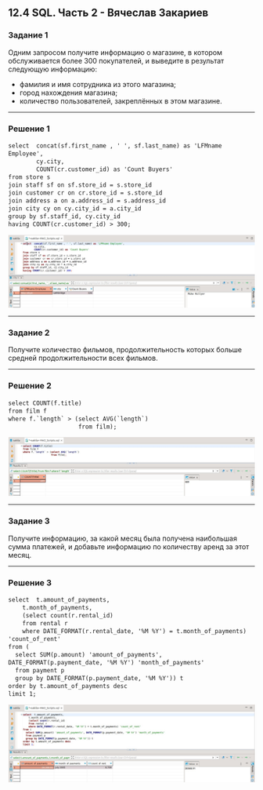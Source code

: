 ## 12.4 SQL. Часть 2 - Вячеслав Закариев

### Задание 1

Одним запросом получите информацию о магазине, в котором обслуживается более 300 покупателей, и выведите в результат следующую информацию: 
- фамилия и имя сотрудника из этого магазина;
- город нахождения магазина;
- количество пользователей, закреплённых в этом магазине.

---

### Решение 1

```
select	concat(sf.first_name , ' ', sf.last_name) as 'LFMname Employee',
		cy.city,
		COUNT(cr.customer_id) as 'Count Buyers'		
from store s
join staff sf on sf.store_id = s.store_id 
join customer cr on cr.store_id = s.store_id
join address a on a.address_id = s.address_id 
join city cy on cy.city_id = a.city_id 
group by sf.staff_id, cy.city_id 
having COUNT(cr.customer_id) > 300;
```

![sql1](https://github.com/SlavaZakariev/netology/blob/dd6858cda563ffdaf9a2721b5e737e5f845c91ef/db/12.4_SQL_part2/resources/sql_2.1.jpg)

---

### Задание 2

Получите количество фильмов, продолжительность которых больше средней продолжительности всех фильмов.

---

### Решение 2
```
select COUNT(f.title)
from film f  
where f.`length` > (select AVG(`length`) 
                    from film);
```
![sql2](https://github.com/SlavaZakariev/netology/blob/dd6858cda563ffdaf9a2721b5e737e5f845c91ef/db/12.4_SQL_part2/resources/sql_2.2.jpg)

---

### Задание 3

Получите информацию, за какой месяц была получена наибольшая сумма платежей, и добавьте информацию по количеству аренд за этот месяц.

---

### Решение 3

```
select	t.amount_of_payments,
	t.month_of_payments,
	(select count(r.rental_id)
	from rental r
	where DATE_FORMAT(r.rental_date, '%M %Y') = t.month_of_payments) 'count_of_rent'
from (
  select SUM(p.amount) 'amount_of_payments', DATE_FORMAT(p.payment_date, '%M %Y') 'month_of_payments' 
  from payment p 
  group by DATE_FORMAT(p.payment_date, '%M %Y')) t
order by t.amount_of_payments desc  
limit 1;
```
![sql3](https://github.com/SlavaZakariev/netology/blob/dd6858cda563ffdaf9a2721b5e737e5f845c91ef/db/12.4_SQL_part2/resources/sql_2.3.jpg)

